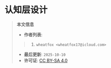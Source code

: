 # 认知层设计


> **本文信息**
> 
> - **作者列表**: 
> > 1. `wheatfox <wheatfox17@icloud.com>`  
> - **最后更新**: `2025-10-10`
> - **许可证**: [CC BY-SA 4.0](https://creativecommons.org/licenses/by-sa/4.0/)